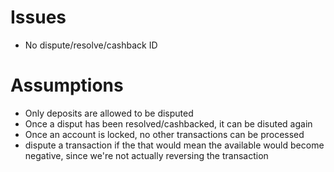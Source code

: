 # Issues
- No dispute/resolve/cashback ID

# Assumptions
- Only deposits are allowed to be disputed
- Once a disput has been resolved/cashbacked, it can be disuted again
- Once an account is locked, no other transactions can be processed
- dispute a transaction if the that would mean the available would become negative, since we're not actually reversing the transaction
